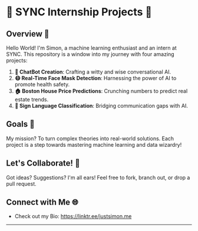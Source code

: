 
# 🚀 SYNC Internship Projects 🌟

## Overview 📖
Hello World! I'm Simon, a machine learning enthusiast and an intern at SYNC. This repository is a window into my journey with four amazing projects:
1. **🤖 ChatBot Creation**: Crafting a witty and wise conversational AI.
2. **😷 Real-Time Face Mask Detection**: Harnessing the power of AI to promote health safety.
3. **🏠 Boston House Price Predictions**: Crunching numbers to predict real estate trends.
4. **🤟 Sign Language Classification**: Bridging communication gaps with AI.

## Goals 🎯
My mission? To turn complex theories into real-world solutions. Each project is a step towards mastering machine learning and data wizardry!

## Let's Collaborate! 🤝
Got ideas? Suggestions? I'm all ears! Feel free to fork, branch out, or drop a pull request.

## Connect with Me 🌐
- Check out my Bio: https://linktr.ee/justsimon.me 

---


